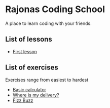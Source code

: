 # Rajonas Coding School
A place to learn coding with your friends.

## List of lessons
- [First lesson](exercises/01-First-lesson.md)

## List of exercises 
Exercises range from easiest to hardest
- [Basic calculator](exercises/basic/basic-calculator.md)
- [Where is my delivery?](exercises/basic/where-is-my-delivery.md)
- [Fizz Buzz](exercises/basic/fizz-buzz.md)